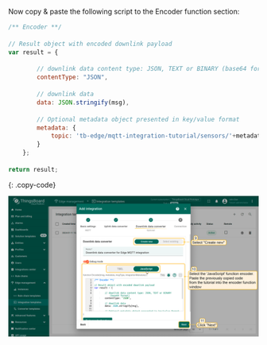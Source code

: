 Now copy & paste the following script to the Encoder function section:

```javascript
/** Encoder **/

// Result object with encoded downlink payload
var result = {

        // downlink data content type: JSON, TEXT or BINARY (base64 format)
        contentType: "JSON",

        // downlink data
        data: JSON.stringify(msg),

        // Optional metadata object presented in key/value format
        metadata: {
            topic: 'tb-edge/mqtt-integration-tutorial/sensors/'+metadata['originatorName']+'/rx'
        }
    };

return result;
``` 
{: .copy-code}

![image](/images/pe/edge/integrations/mqtt/add-mqtt-integration-template-3-java-edge.png)
